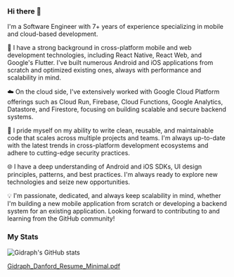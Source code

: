 ### Hi there 👋

I'm a Software Engineer with 7+ years of experience specializing in mobile and cloud-based development. 

📱 I have a strong background in cross-platform mobile and web development technologies, including React Native, React Web, and Google's Flutter. I've built numerous Android and iOS applications from scratch and optimized existing ones, always with performance and scalability in mind.

☁️ On the cloud side, I've extensively worked with Google Cloud Platform offerings such as Cloud Run, Firebase, Cloud Functions, Google Analytics, Datastore, and Firestore, focusing on building scalable and secure backend systems.

🔧 I pride myself on my ability to write clean, reusable, and maintainable code that scales across multiple projects and teams. I'm always up-to-date with the latest trends in cross-platform development ecosystems and adhere to cutting-edge security practices.

🌐 I have a deep understanding of Android and iOS SDKs, UI design principles, patterns, and best practices. I'm always ready to explore new technologies and seize new opportunities.

💡 I'm passionate, dedicated, and always keep scalability in mind, whether I'm building a new mobile application from scratch or developing a backend system for an existing application. Looking forward to contributing to and learning from the GitHub community!

### My Stats

![Gidraph's GitHub stats](https://github-readme-stats.vercel.app/api?username=danfordgidraph&include_all_commits=true&show_icons=true&theme=radical&show=reviews,discussions_started,discussions_answered,prs_merged,prs_merged_percentage,stars,commits,prs,issues,contribs,)

[Gidraph_Danford_Resume_Minimal.pdf](https://github.com/user-attachments/files/17521450/Gidraph_Danford_Resume_Minimal.pdf)
